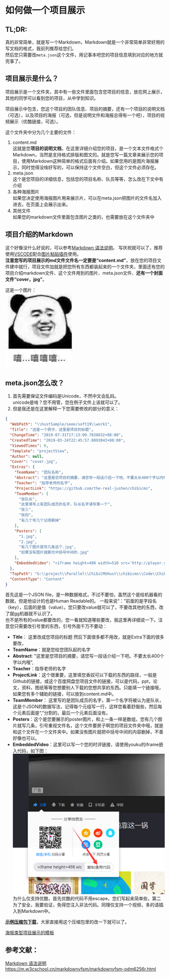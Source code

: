 ﻿# 如何做一个项目展示

## TL;DR:
真的非常简单，就是写一个Markdown，Markdown就是一个非常简单非常好用的写文档的格式，我前列推荐给您们。  
然后您只需要改`meta.json`这个文件，用记事本吧您的项目信息填到对应的地方就完事了。

## 项目展示是什么？
项目展示是一个文件夹，其中有一些文件里面包含您项目的信息，放在网上展示，其他的同学可以看到您的项目，从中学到知识。  

项目展示中包含，您这个项目的团队信息、项目的摘要，还有一个项目的说明文档（可选），以及项目的海报（可选，但是说明文件和海报总得有一个吧），项目的视频展示（优酷链接，可选）。

这个文件夹中分为几个主要的文件：  
1. content.md  
  这就是您**项目的说明文档**，在这里详细介绍您的项目，是一个文本文件格式个Markdown，当然是支持格式排版和图文的。就是您写一篇文章来展示您的项目，使用Markdown这种简单的格式后面有介绍。如果您用的是图片海报展示，同时觉得没啥好写的，可以保持这个文件空白，但这个文件必须存在。
2. meta.json  
这个是您项目的详细信息，包括您的项目名称、队员等等，怎么改在下文中有介绍
3. 各种海报图片  
如果您决定使用海报图片用来展示片，可以在meta.json把图片的文件名加入进去，在页面上会展示出来。
4. 其他文件  
如果您的markdown文件里面包含图片之类的，也需要放在这个文件夹中

## 项目介绍的Markdown
这个好像没什么好说的，可以参考[Markdown 语法说明](https://m.w3cschool.cn/markdownyfsm/markdownyfsm-odm6256r.html)。
写庆祝就可以了，推荐使用[VSCODE](https://code.visualstudio.com/docs/languages/markdown)配合[图片粘贴插件](https://marketplace.visualstudio.com/items?itemName=mushan.vscode-paste-image)使用。  
**注意您写的项目展示的md文件文件名一定要是“content.md”**，放在您的项目文件建中就行，项目文件加就是把您所有东西都装起来的一个文件夹，里面还有您的项目介绍markdown文件、这个文件用到的图片、meta.json文件、**还有一个封面文件“cover，jpg”**。

这是一个图片：  
![](2019-07-31-18-25-36.png)

## meta.json怎么改？
1. 首先需要保证文件编码是Unicode，不然中文会乱码。  
unicode是啥？您不用管，您在例子文件上该就可以了。
1. 但是我还是在这里解释一下您需要修改的部分的意义：
```json
{
  "WebPath": "\\hustSample/seee/soft19\\work1",
  "Title": "这是一个例子，这里是项目的标题",
  "ChangeTime": "2019-07-31T17:13:09.7838032+08:00",
  "CreatedTime": "2019-03-24T22:45:57.0893043+08:00",
  "ViewedTimes": 0,
  "Template": "projectView",
  "Author": null,
  "Cover": "cover.jpg",
  "Extras": {
    "TeamName": "团队名称",
    "Abstract": "这里是您项目的摘要，请您写一段话介绍一下吧。不要太长400个字以内哦",
    "Teacher": "ָ指导老师的名字",
    "ProjectLink": "https://github.com/the-real-jushen/chibicms",
    "TeamMember": [
      "张队长",
      "这里填写上有团队成员的名字，队长名字请写第一个",
      "张三",
      "张四",
      "有几个写几个记得删掉"
    ],
    "Posters": [
      "1.jpg",
      "2.jpg",
      "有几个图片就写几条这个.jpg",
      "如果没有图片就删光中括号中间的.jpg"
    ],
    "EmbeddedVideo": "<iframe height=498 width=510 src='http://player.youku.com/embed/XNDI5NDQ3NjgyMA==' frameborder=0 'allowfullscreen'></iframe>"
  },
  "TopPath": "G:\\project\\Parallel\\ChibiCMSHust\\chibicms\\Code\\ChibiCmsWeb\\wwwroot\\contents\\hustSample/seee/soft19\\work1",
  "ContentType": "Content"
}
```
首先这是一个JSON file，是一种数据格式，不过不要怕，虽然这个是给机器看的数据，但是他设计的也是Human Readable的。
一般来说“：”前面的是字段名（key），后面的是值（value）。您只要改value就可以了，不要改其他的东西，改了就gg机器就不认识了。  
也不是所有的value都要改的，您一看就知道哪些要改，我这里再详细说一下。注意您只需要改引号里的东西，引号外面千万不要动：

* **Title**： 这里改成您项目的标题
然后下面很多都不用改，就是Extra下面的很多要改，
* **TeamName**：就是您给您团队起的名字
* **Abstract**: "这里是您项目的摘要，请您写一段话介绍一下吧。不要太长400个字以内哦",
* **Teacher**：指导老师的名字
* **ProjectLink**：这个很重要，这里填您香奴可以下载的东西的路径，一般是Github的链接，或这个百度网盘您项目文件的链接，可以是代码，ppt，论文，资料，图纸等等您想要别人下载的您想共享的东西。只能填一个链接哦，如果您有多个辅助的链接，可以放到content.md中。
* **TeamMember**： 这里写的是团队成员的名字，第一个名字将被认为是队长，这是个JSON的数据写法，记得每个元组写一行，这样您看着舒服些，然后每个元素后面是“,”分割的，最后一个元素后面没有。
* **Posters**：这个是您要展示的poster图片，和上一条一样是数组，您有几个图片就写几条，引号重视文件名，这个文件要房子啊您的项目文件夹中哦，就是和这个文件在一个文件夹中。如果没有图片就把中括号中间的内容删掉，不善好像也可以。
* **EmbeddedVideo**：这里可以写一个您的时评链接，请使用youku的iframe嵌入代码，如下图：  
![](2019-07-31-23-30-06.png)  
为什么仅支持优酷，首先优酷的代码不用escape，您们写起来简单些，第二为了安全，我要验证，免得您注入非法代码。同理仅支持一个视频，多的请插入到Markdown中。

**[示例压缩包下载](project-sample.zip)**，大家直接用这个压缩包里的改一下就可以了。

[海报类型项目展示的模板](../poster-sample)

## 参考文献：
[Markdown 语法说明]:(https://m.w3cschool.cn/markdownyfsm/markdownyfsm-odm6256r.html)
[Markdown 语法说明] https://m.w3cschool.cn/markdownyfsm/markdownyfsm-odm6256r.html
